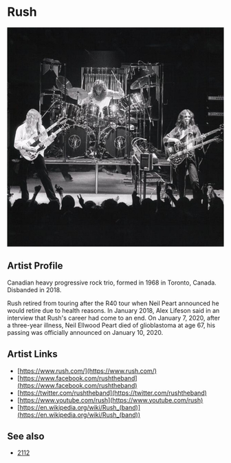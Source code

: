 # Rush

![](../../assets/artists/Rush.png)

## Artist Profile

Canadian heavy progressive rock trio, formed in 1968 in Toronto, Canada. Disbanded in 2018.

Rush retired from touring after the R40 tour when Neil Peart announced he would retire due to health reasons. In January 2018, Alex Lifeson said in an interview that Rush's career had come to an end. On January 7, 2020, after a three-year illness, Neil Ellwood Peart died of glioblastoma at age 67, his passing was officially announced on January 10, 2020.

## Artist Links

- [https://www.rush.com/](https://www.rush.com/)
- [https://www.facebook.com/rushtheband](https://www.facebook.com/rushtheband)
- [https://twitter.com/rushtheband](https://twitter.com/rushtheband)
- [https://www.youtube.com/rush](https://www.youtube.com/rush)
- [https://en.wikipedia.org/wiki/Rush_(band)](https://en.wikipedia.org/wiki/Rush_(band))


## See also

- [2112](2112.md)
